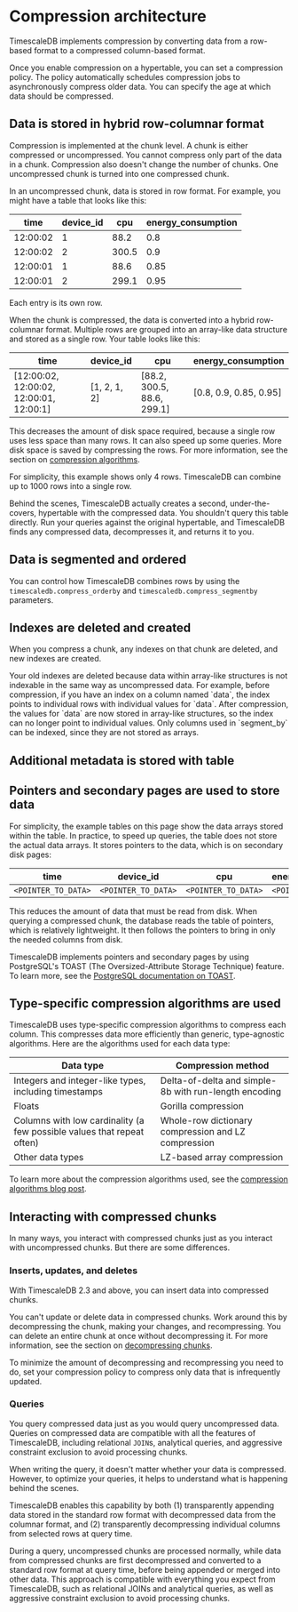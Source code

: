 # Compression architecture
TimescaleDB implements compression by converting data from a row-based format to
a compressed column-based format. 

Once you enable compression on a hypertable, you can set a compression policy.
The policy automatically schedules compression jobs to asynchronously compress
older data. You can specify the age at which data should be compressed.

## Data is stored in hybrid row-columnar format
Compression is implemented at the chunk level. A chunk is either compressed or
uncompressed. You cannot compress only part of the data in a chunk. Compression
also doesn't change the number of chunks. One uncompressed chunk is turned into
one compressed chunk.

In an uncompressed chunk, data is stored in row format. For example, you might
have a table that looks like this:

|time|device_id|cpu|energy_consumption|
|-|-|-|-|
|12:00:02|1|88.2|0.8|
|12:00:02|2|300.5|0.9|
|12:00:01|1|88.6|0.85|
|12:00:01|2|299.1|0.95|

Each entry is its own row.

When the chunk is compressed, the data is converted into a hybrid row-columnar
format. Multiple rows are grouped into an array-like data structure and stored
as a single row. Your table looks like this:

|time|device_id|cpu|energy_consumption|
|-|-|-|-|
|[12:00:02, 12:00:02, 12:00:01, 12:00:1]|[1, 2, 1, 2]|[88.2, 300.5, 88.6, 299.1]|[0.8, 0.9, 0.85, 0.95]|

This decreases the amount of disk space required, because a single row uses less
space than many rows. It can also speed up some queries. More disk space is
saved by compressing the rows. For more information, see the section on
[compression algorithms](#type-specific-compression-algorithms-are-used).

For simplicity, this example shows only 4 rows. TimescaleDB can combine
up to 1000 rows into a single row.

<highlight type="note">
Behind the scenes, TimescaleDB actually creates a second, under-the-covers,
hypertable with the compressed data. You shouldn't query this table directly.
Run your queries against the original hypertable, and TimescaleDB finds any
compressed data, decompresses it, and returns it to you.
</highlight>

## Data is segmented and ordered
You can control how TimescaleDB combines rows by using the
`timescaledb.compress_orderby` and `timescaledb.compress_segmentby` parameters.

## Indexes are deleted and created
When you compress a chunk, any indexes on that chunk are deleted, and new
indexes are created.

<highlight type="note">
Your old indexes are deleted because data within array-like structures is not 
indexable in the same way as uncompressed data. For example, before compression,
if you have an index on a column named `data`, the index points to individual
rows with individual values for `data`. After compression, the values for `data`
are now stored in array-like structures, so the index can no longer point to
individual values. Only columns used in `segment_by` can be indexed, since they
are not stored as arrays.
</highlight>

## Additional metadata is stored with table

## Pointers and secondary pages are used to store data
For simplicity, the example tables on this page show the data arrays stored
within the table. In practice, to speed up queries, the table does not store the
actual data arrays. It stores pointers to the data, which is on secondary disk
pages:

|time|device_id|cpu|energy_consumption|
|-|-|-|-|
|`<POINTER_TO_DATA>`|`<POINTER_TO_DATA>`|`<POINTER_TO_DATA>`|`<POINTER_TO_DATA>`|

This reduces the amount of data that must be read from disk. When querying a
compressed chunk, the database reads the table of pointers, which is relatively
lightweight. It then follows the pointers to bring in only the needed columns
from disk.

TimescaleDB implements pointers and secondary pages by using PostgreSQL's TOAST
(The Oversized-Attribute Storage Technique) feature. To learn more, see the
[PostgreSQL documentation on TOAST][TOAST].

## Type-specific compression algorithms are used
TimescaleDB uses type-specific compression algorithms to compress each column.
This compresses data more efficiently than generic, type-agnostic algorithms.
Here are the algorithms used for each data type:

|Data type|Compression method|
|-|-|
|Integers and integer-like types, including timestamps|Delta-of-delta and simple-8b with run-length encoding|
|Floats|Gorilla compression|
|Columns with low cardinality (a few possible values that repeat often)|Whole-row dictionary compression and LZ compression|
|Other data types|LZ-based array compression|

To learn more about the compression algorithms used, see the 
[compression algorithms blog post][compression-algorithms].

## Interacting with compressed chunks
In many ways, you interact with compressed chunks just as you interact with
uncompressed chunks. But there are some differences.

### Inserts, updates, and deletes
With TimescaleDB 2.3 and above, you can insert data into compressed chunks.

You can't update or delete data in compressed chunks. Work around
this by decompressing the chunk, making your changes, and recompressing. You can
delete an entire chunk at once without decompressing it. For more information, see
the section on [decompressing chunks][decompress].

To minimize the amount of decompressing and recompressing you need to do, set
your compression policy to compress only data that is infrequently updated.

### Queries
You query compressed data just as you would query uncompressed data. Queries on
compressed data are compatible with all the features of TimescaleDB, including
relational `JOIN`s, analytical queries, and aggressive constraint exclusion to
avoid processing chunks.

When writing the query, it doesn't matter whether your data is compressed.
However, to optimize your queries, it helps to understand what is happening
behind the scenes.

TimescaleDB enables this capability by both (1) transparently appending data
stored in the standard row format with decompressed data from the columnar format,
and (2) transparently decompressing individual columns from selected rows at query time.

During a query, uncompressed chunks are processed normally, while data from
compressed chunks are first decompressed and converted to a standard row
format at query time, before being appended or merged into other data. This
approach is compatible with everything you expect from TimescaleDB, such as
relational JOINs and analytical queries, as well as aggressive constraint exclusion
to avoid processing chunks.

[compression-algorithms]: https://www.timescale.com/blog/time-series-compression-algorithms-explained/
[decompress]: /how-to-guides/compression/decompress-chunks.md
[TOAST]: https://www.postgresql.org/docs/current/storage-toast.html
